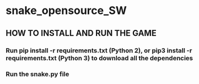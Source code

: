 # snake_opensource_SW
## HOW TO INSTALL AND RUN THE GAME
### Run pip install -r requirements.txt (Python 2), or pip3 install -r requirements.txt (Python 3) to download all the dependencies
### Run the snake.py file